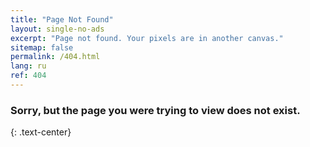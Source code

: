 ```yaml
---
title: "Page Not Found"
layout: single-no-ads
excerpt: "Page not found. Your pixels are in another canvas."
sitemap: false
permalink: /404.html
lang: ru
ref: 404
---
```


### Sorry, but the page you were trying to view does not exist.
{: .text-center}
